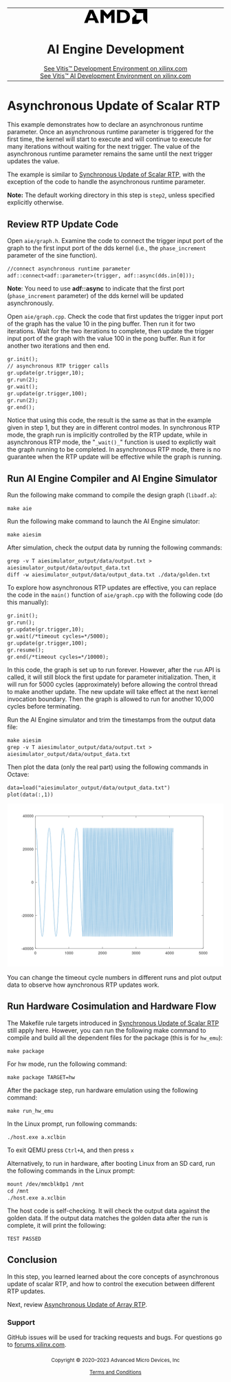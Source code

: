 ﻿<table class="sphinxhide" width="100%">
 <tr width="100%">
    <td align="center"><img src="https://raw.githubusercontent.com/Xilinx/Image-Collateral/main/xilinx-logo.png" width="30%"/><h1>AI Engine Development</h1>
    <a href="https://www.xilinx.com/products/design-tools/vitis.html">See Vitis™ Development Environment on xilinx.com</br></a>
    <a href="https://www.xilinx.com/products/design-tools/vitis/vitis-ai.html">See Vitis™ AI Development Environment on xilinx.com</a>
    </td>
 </tr>
</table>

# Asynchronous Update of Scalar RTP

This example demonstrates how to declare an asynchronous runtime parameter. Once an asynchronous runtime parameter is triggered for the first time, the kernel will start to execute and will continue to execute for many iterations without waiting for the next trigger. The value of the asynchronous runtime parameter remains the same until the next trigger updates the value.

The example is similar to [Synchronous Update of Scalar RTP](./step1_sync_scalar.md), with the exception of the code to handle the asynchronous runtime parameter.

__Note:__ The default working directory in this step is `step2`, unless specified explicitly otherwise.

## Review RTP Update Code

Open `aie/graph.h`. Examine the code to connect the trigger input port of the graph to the first input port of the dds kernel (i.e., the `phase_increment` parameter of the sine function).

	//connect asynchronous runtime parameter
	adf::connect<adf::parameter>(trigger, adf::async(dds.in[0]));

__Note__: You need to use **adf::async** to indicate that the first port (`phase_increment` parameter) of the dds kernel will be updated asynchronously.

Open `aie/graph.cpp`. Check the code that first updates the trigger input port of the graph has the value 10 in the ping buffer. Then run it for two iterations. Wait for the two iterations to complete, then update the trigger input port of the graph with the value 100 in the pong buffer. Run it for another two iterations and then end. 

	gr.init();
	// asynchronous RTP trigger calls
	gr.update(gr.trigger,10);
	gr.run(2);
	gr.wait();
	gr.update(gr.trigger,100);
	gr.run(2);
	gr.end();

Notice that using this code, the result is the same as that in the example given in step 1, but they are in different control modes. In synchronous RTP mode, the graph run is implicitly controlled by the RTP update, while in asynchronous RTP mode, the "`_wait()_`" function is used to explictly wait the graph running to be completed. In asynchronous RTP mode, there is no guarantee when the RTP update will be effective while the graph is running. 

## Run AI Engine Compiler and AI Engine Simulator

Run the following make command to compile the design graph (`libadf.a`):
	
	make aie
	
Run the following make command to launch the AI Engine simulator:
	
	make aiesim
	
After simulation, check the output data by running the following commands:
	
	grep -v T aiesimulator_output/data/output.txt > aiesimulator_output/data/output_data.txt
	diff -w aiesimulator_output/data/output_data.txt ./data/golden.txt

To explore how asynchronous RTP updates are effective, you can replace the code in the `main()` function of `aie/graph.cpp` with the following code (do this manually):

	gr.init();
	gr.run();
	gr.update(gr.trigger,10);
	gr.wait(/*timeout cycles=*/5000);
	gr.update(gr.trigger,100);
	gr.resume();
	gr.end(/*timeout cycles=*/10000);

In this code, the graph is set up to run forever. However, after the `run` API is called, it will still block the first update for parameter initialization. Then, it will run for 5000 cycles (approximately) before allowing the control thread to make another update. The new update will take effect at the next kernel invocation boundary. Then the graph is allowed to run for another
10,000 cycles before terminating.

Run the AI Engine simulator and trim the timestamps from the output data file:

	make aiesim
	grep -v T aiesimulator_output/data/output.txt > aiesimulator_output/data/output_data.txt

Then plot the data (only the real part) using the following commands in Octave:
	
	data=load("aiesimulator_output/data/output_data.txt")
	plot(data(:,1))

![missing image](./images/figure7.PNG)

You can change the timeout cycle numbers in different runs and plot output data to observe how aynchronous RTP updates work.

## Run Hardware Cosimulation and Hardware Flow

The Makefile rule targets introduced in [Synchronous Update of Scalar RTP](./step1_sync_scalar.md) still apply here. However, you can run the following make command to compile and build all the dependent files for the package (this is for `hw_emu`):

	make package

For hw mode, run the following command:
	
	make package TARGET=hw
	
After the package step, run hardware emulation using the following command:
	
	make run_hw_emu
	
In the Linux prompt, run following commands:

	./host.exe a.xclbin

To exit QEMU press `Ctrl+A`, and then press `x`

Alternatively, to run in hardware, after booting Linux from an SD card, run the following commands in the Linux prompt:

	mount /dev/mmcblk0p1 /mnt
	cd /mnt
	./host.exe a.xclbin

The host code is self-checking. It will check the output data against the golden data. If the output data matches the golden data after the run is complete, it will print the following:

	TEST PASSED

## Conclusion

In this step, you learned learned about the core concepts of asynchronous update of scalar RTP, and how to control the execution between different RTP updates.

Next, review [Asynchronous Update of Array RTP](./step3_async_array.md).

### Support

GitHub issues will be used for tracking requests and bugs. For questions go to [forums.xilinx.com](http://forums.xilinx.com/).


<p class="sphinxhide" align="center"><sub>Copyright © 2020–2023 Advanced Micro Devices, Inc</sub></p>

<p class="sphinxhide" align="center"><sup><a href="https://www.amd.com/en/corporate/copyright">Terms and Conditions</a></sup></p>
